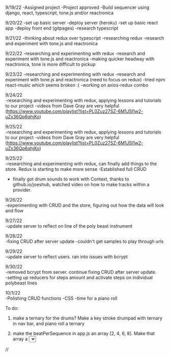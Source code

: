 9/19/22
-Assigned project
-Project approved
  -Build sequencer using django, react, typescript, tone.js and/or reactronica

9/20/22
-set up basic server
-deploy server (heroku)
-set up basic react app
-deploy front end (gitpages)
-research typescript

9/21/22
-thinking about redux over typescript
-researching redux
-research and experiment with tone.js and reactronica

9/22/22
-researching and experimenting with redux
-research and experiment with tone.js and reactronica
-making quicker headway with reactronica, tone is more difficult to pickup

9/23/22
-researching and experimenting with redux
-research and experiment with tone.js and reactronica (need to focus on redux)
-tried npm react-music which seems broken :(
-working on axios-redux combo

9/24/22  
-researching and experimenting with redux, applying lessons and tutorials to our project
-videos from Dave Gray are very helpful (https://www.youtube.com/playlist?list=PL0Zuz27SZ-6M1J5I1w2-uZx36Qp6qhjKo)

9/25/22  
-researching and experimenting with redux, applying lessons and tutorials to our project
-videos from Dave Gray are very helpful (https://www.youtube.com/playlist?list=PL0Zuz27SZ-6M1J5I1w2-uZx36Qp6qhjKo)

9/25/22  
-researching and experimenting with redux, can finally add things to the store.  Redux is starting to make more sense
-Established full CRUD
- finally got drum sounds to work with Context, thanks to github.io/joeshub, watched video on how to make tracks within a provider.

9/26/22  
-experimenting with CRUD and the store, figuring out how the data will look and flow

9/27/22  
-update server to reflect on line of the poly beast instrument

9/28/22  
-fixing CRUD after server update
-couldn't get samples to play through urls

9/29/22  
-update server to reflect users.  ran into issues with bcrypt

9/30/22  
-removed bcrypt from server. continue fixing CRUD after server update.  
-setting up reducers for steps amount and activate steps on individual polybeast lines

10/1/22  
-Polishing CRUD functions
-CSS
-time for a piano roll

To do: 
1. make a ternary for the drums? Make a key stroke drumpad with ternary in nav bar, and piano roll a ternary

2. make the beatPerSequence in app.js an array 
  [2, 4, 6, 8]. Make that array a <select> div in the jsx. So the steps will populate.
















//
